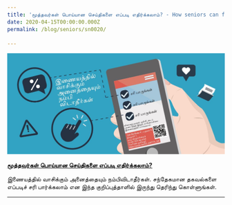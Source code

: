 ```yaml
---
title: 'மூத்தவர்கள் பொய்யான செய்திகளை எப்படி எதிர்க்கலாம்? - How seniors can fight fake news (Tamil)'
date: 2020-04-15T00:00:00.000Z
permalink: /blog/seniors/sn0020/

---
```



![](../../../images/seniors-fake-news-tamil.jpg)



[**மூத்தவர்கள் பொய்யான செய்திகளை எப்படி எதிர்க்கலாம்?**](/infographic/Infographic1_Dont-trust-everything-you-read-online_Tamil_FA.pdf)

இணையத்தில் வாசிக்கும் அனைத்தையும் நம்பிவிடாதீர்கள்.   சந்தேகமான தகவல்களை எப்படிச் சரி பார்க்கலாம் என இந்த குறிப்புத்தாளில் இருந்து தெரிந்து கொள்ளுங்கள். 



<hr>


